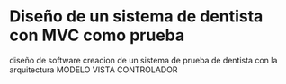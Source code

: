 # Diseño de un sistema de dentista con MVC como prueba
diseño de software
creacion de un sistema de prueba de dentista
con la arquitectura MODELO VISTA CONTROLADOR
